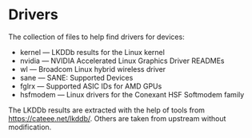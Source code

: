 # Drivers
The collection of files to help find drivers for devices:

* kernel   — LKDDb results for the Linux kernel
* nvidia   — NVIDIA Accelerated Linux Graphics Driver READMEs
* wl       — Broadcom Linux hybrid wireless driver
* sane     — SANE: Supported Devices
* fglrx    — Supported ASIC IDs for AMD GPUs
* hsfmodem — Linux drivers for the Conexant HSF Softmodem family

The LKDDb results are extracted with the help of tools from https://cateee.net/lkddb/. Others are taken from upstream without modification.
